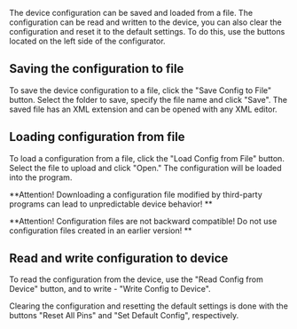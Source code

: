 The device configuration can be saved and loaded from a file. The configuration can be read and written to the device, you can also clear the configuration and reset it to the default settings. To do this, use the buttons located on the left side of the configurator.

## Saving the configuration to file
To save the device configuration to a file, click the "Save Config to File" button. Select the folder to save, specify the file name and click "Save". The saved file has an XML extension and can be opened with any XML editor.

## Loading configuration from file

To load a configuration from a file, click the "Load Config from File" button. Select the file to upload and click "Open." The configuration will be loaded into the program.

**Attention! Downloading a configuration file modified by third-party programs can lead to unpredictable device behavior! **

**Attention! Configuration files are not backward compatible! Do not use configuration files created in an earlier version! **

## Read and write configuration to device

To read the configuration from the device, use the "Read Config from Device" button, and to write - "Write Config to Device".

Clearing the configuration and resetting the default settings is done with the buttons "Reset All Pins" and "Set Default Config", respectively.